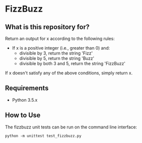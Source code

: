 # FizzBuzz

## What is this repository for?

Return an output for x according to the following rules:
* If x is a positive integer (i.e., greater than 0) and:
    * divisible by 3, return the string 'Fizz'
    * divisible by 5, return the string 'Buzz'
    * divisible by both 3 and 5, return the string 'FizzBuzz'

If x doesn't satisfy any of the above conditions, simply return x.


## Requirements

* Python 3.5.x

## How to Use

The fizzbuzz unit tests can be run on the command line interface:

```
python -m unittest test_fizzbuzz.py
```

